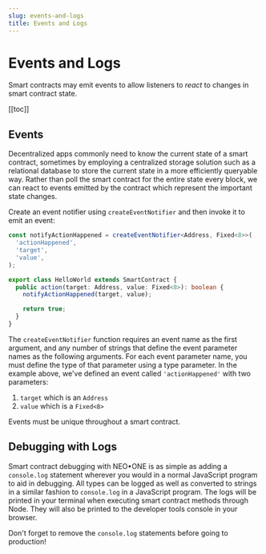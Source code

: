 ```yaml
---
slug: events-and-logs
title: Events and Logs
---
```

# Events and Logs

Smart contracts may emit events to allow listeners to *react* to changes in smart contract state.

[[toc]]

## Events

Decentralized apps commonly need to know the current state of a smart contract, sometimes by employing a centralized storage solution such as a relational database to store the current state in a more efficiently queryable way. Rather than poll the smart contract for the entire state every block, we can react to events emitted by the contract which represent the important state changes.

Create an event notifier using `createEventNotifier` and then invoke it to emit an event:

```typescript
const notifyActionHappened = createEventNotifier<Address, Fixed<8>>(
  'actionHappened',
  'target',
  'value',
);

export class HelloWorld extends SmartContract {
  public action(target: Address, value: Fixed<8>): boolean {
    notifyActionHappened(target, value);

    return true;
  }
}
```

The `createEventNotifier` function requires an event name as the first argument, and any number of strings that define the event parameter names as the following arguments. For each event parameter name, you must define the type of that parameter using a type parameter. In the example above, we've defined an event called `'actionHappened'` with two parameters:

  1. `target` which is an `Address`
  2. `value` which is a `Fixed<8>`

Events must be unique throughout a smart contract.

## Debugging with Logs

Smart contract debugging with NEO•ONE is as simple as adding a `console.log` statement wherever you would in a normal JavaScript program to aid in debugging. All types can be logged as well as converted to strings in a similar fashion to `console.log` in a JavaScript program. The logs will be printed in your terminal when executing smart contract methods through Node. They will also be printed to the developer tools console in your browser.

Don't forget to remove the `console.log` statements before going to production!

